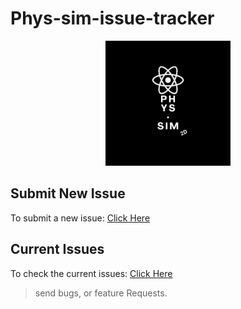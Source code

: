 # Phys-sim-issue-tracker

<p align="center"><img src="https://github.com/moxi-u7/Phys-sim-issue-tracker/blob/abfb52d4a3285896706aeef7d6c9aedf60ce4f9f/PH%20YS%20SIM_20241124_040957_0000.png" alt="logo" height="200px" /></p>

## Submit New Issue

To submit a new issue: [Click Here](https://github.com/moxi-u7/Phys-sim-issue-tracker/issues/new/choose)

## Current Issues

To check the current issues: [Click Here](https://github.com/moxi-u7/Phys-sim-issue-tracker/issues)


> send bugs, or feature Requests.
